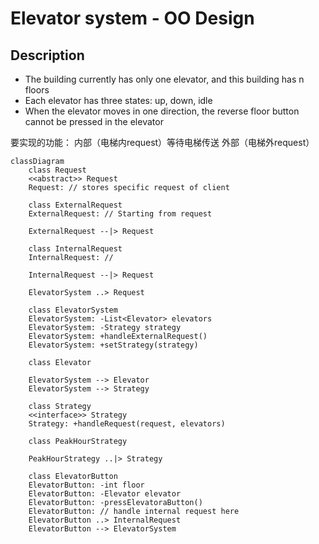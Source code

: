 # Elevator system - OO Design
## Description
- The building currently has only one elevator, and this building has n floors
- Each elevator has three states: up, down, idle
- When the elevator moves in one direction, the reverse floor button cannot be pressed in the elevator


要实现的功能：
内部（电梯内request）等待电梯传送
外部（电梯外request）

```mermaid
classDiagram
    class Request 
    <<abstract>> Request
    Request: // stores specific request of client

    class ExternalRequest
    ExternalRequest: // Starting from request

    ExternalRequest --|> Request

    class InternalRequest
    InternalRequest: // 

    InternalRequest --|> Request

    ElevatorSystem ..> Request

    class ElevatorSystem
    ElevatorSystem: -List<Elevator> elevators 
    ElevatorSystem: -Strategy strategy
    ElevatorSystem: +handleExternalRequest()
    ElevatorSystem: +setStrategy(strategy)

    class Elevator

    ElevatorSystem --> Elevator
    ElevatorSystem --> Strategy

    class Strategy
    <<interface>> Strategy
    Strategy: +handleRequest(request, elevators)

    class PeakHourStrategy

    PeakHourStrategy ..|> Strategy

    class ElevatorButton
    ElevatorButton: -int floor
    ElevatorButton: -Elevator elevator 
    ElevatorButton: -pressElevatoraButton()
    ElevatorButton: // handle internal request here
    ElevatorButton ..> InternalRequest
    ElevatorButton --> ElevatorSystem
```